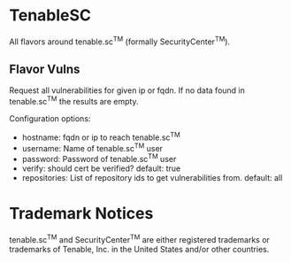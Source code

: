 # TenableSC
All flavors around tenable.sc<sup>TM</sup> (formally SecurityCenter<sup>TM</sup>).

## Flavor Vulns
Request all vulnerabilities for given ip or fqdn. 
If no data found in tenable.sc<sup>TM</sup> the results are empty.

Configuration options:
* hostname: fqdn or ip to reach tenable.sc<sup>TM</sup>
* username: Name of tenable.sc<sup>TM</sup> user
* password: Password of tenable.sc<sup>TM</sup> user
* verify: should cert be verified? default: true
* repositories: List of repository ids to get vulnerabilities from. default: all

# Trademark Notices 
tenable.sc<sup>TM</sup> and SecurityCenter<sup>TM</sup> are either registered trademarks or trademarks of Tenable, Inc. 
in the United States and/or other countries.